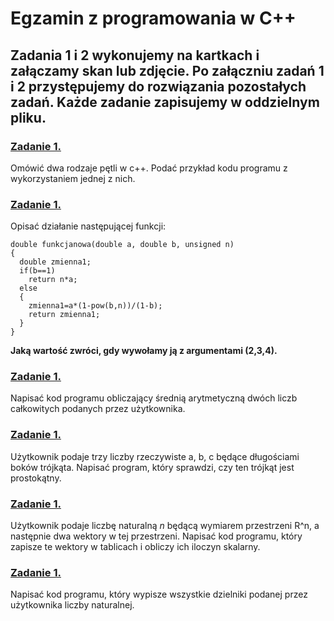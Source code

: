 # Egzamin z programowania w C++

## **Zadania 1 i 2 wykonujemy na kartkach i załączamy skan lub zdjęcie. Po załączniu zadań 1 i 2 przystępujemy do rozwiązania pozostałych zadań. Każde zadanie zapisujemy w oddzielnym pliku.**

### [Zadanie 1.](https://github.com/dawidolko/Programming-Cpp/blob/main/KOLOKWIUM/exam3/zad1.cpp)
Omówić dwa rodzaje pętli w c++. Podać przykład kodu programu z wykorzystaniem jednej z nich.

### [Zadanie 1.](https://github.com/dawidolko/Programming-Cpp/blob/main/KOLOKWIUM/exam3/zad2.cpp)
Opisać działanie następującej funkcji:
```
double funkcjanowa(double a, double b, unsigned n)
{
  double zmienna1;
  if(b==1)
    return n*a;
  else
  {
    zmienna1=a*(1-pow(b,n))/(1-b);
    return zmienna1;
  }
}
```

**Jaką wartość zwróci, gdy wywołamy ją z argumentami (2,3,4).**

### [Zadanie 1.](https://github.com/dawidolko/Programming-Cpp/blob/main/KOLOKWIUM/exam3/zad3.cpp)
Napisać kod programu obliczający średnią arytmetyczną dwóch liczb całkowitych  podanych przez użytkownika.

### [Zadanie 1.](https://github.com/dawidolko/Programming-Cpp/blob/main/KOLOKWIUM/exam3/zad4.cpp)
Użytkownik podaje trzy liczby rzeczywiste a, b, c będące długościami boków trójkąta. Napisać program, który sprawdzi, czy ten trójkąt jest prostokątny.

### [Zadanie 1.](https://github.com/dawidolko/Programming-Cpp/blob/main/KOLOKWIUM/exam3/zad5.cpp)
Użytkownik podaje liczbę naturalną *n* będącą wymiarem przestrzeni R^n, a następnie dwa wektory w tej przestrzeni. Napisać kod programu, który zapisze te wektory w 
tablicach i obliczy ich iloczyn skalarny.

### [Zadanie 1.](https://github.com/dawidolko/Programming-Cpp/blob/main/KOLOKWIUM/exam3/zad6.cpp)
Napisać kod programu, który wypisze wszystkie dzielniki podanej przez użytkownika liczby naturalnej.
